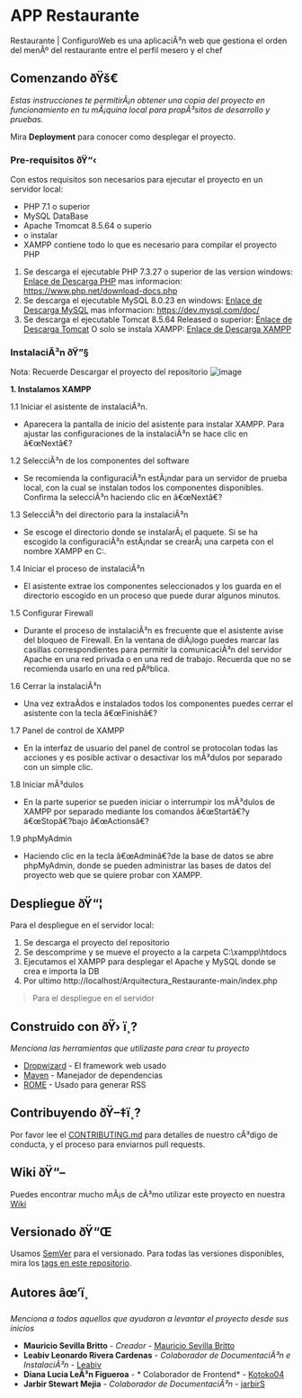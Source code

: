 # APP Restaurante

Restaurante | ConfiguroWeb es una aplicaciÃ³n web que gestiona el orden del menÃº del restaurante entre el perfil mesero y el chef

## Comenzando ðŸš€

_Estas instrucciones te permitirÃ¡n obtener una copia del proyecto en funcionamiento en tu mÃ¡quina local para propÃ³sitos de desarrollo y pruebas._

Mira **Deployment** para conocer como desplegar el proyecto.


### Pre-requisitos ðŸ“‹
Con estos requisitos son necesarios para ejecutar el proyecto en un servidor local:

* PHP 7.1 o superior
* MySQL DataBase
* Apache Tmomcat 8.5.64 o superio
* o instalar
* XAMPP contiene todo lo que es necesario para compilar el proyecto PHP

1. Se descarga el ejecutable PHP 7.3.27 o superior de las version windows:
   [Enlace de Descarga PHP](https://www.php.net/downloads.php) mas informacion: https://www.php.net/download-docs.php
2. Se descarga el ejecutable MySQL 8.0.23 en windows:
   [Enlace de Descarga MySQL](https://dev.mysql.com/downloads/installer/) mas informacion: https://dev.mysql.com/doc/
3. Se descarga el ejecutable Tomcat 8.5.64 Released o superior:
   [Enlace de Descarga Tomcat](https://tomcat.apache.org/download-10.cgi)
   O solo se instala XAMPP:
    [Enlace de Descarga XAMPP](https://www.apachefriends.org/es/download.html)


### InstalaciÃ³n ðŸ”§
Nota: Recuerde Descargar el proyecto del repositorio
![image](https://user-images.githubusercontent.com/28444922/113646567-ada7c180-964e-11eb-9742-35b4060b9625.png)

**1. Instalamos XAMPP**

 1.1 Iniciar el asistente de instalaciÃ³n.
   * Aparecera la pantalla de inicio del asistente para instalar XAMPP. Para ajustar las   configuraciones de la instalaciÃ³n se hace clic en â€œNextâ€?
 	
 1.2 SelecciÃ³n de los componentes del software
   * Se recomienda la configuraciÃ³n estÃ¡ndar para un servidor de prueba local, con la cual se instalan todos los componentes disponibles. Confirma la selecciÃ³n     haciendo clic en â€œNextâ€?
   
 1.3 SelecciÃ³n del directorio para la instalaciÃ³n
   * Se escoge el directorio donde se instalarÃ¡ el paquete. Si se ha escogido la configuraciÃ³n estÃ¡ndar se crearÃ¡ una carpeta con el nombre XAMPP en C:\.
   
 1.4 Iniciar el proceso de instalaciÃ³n
   * El asistente extrae los componentes seleccionados y los guarda en el directorio escogido en un proceso que puede durar algunos minutos.
	
 1.5 Configurar Firewall
   * Durante el proceso de instalaciÃ³n es frecuente que el asistente avise del bloqueo de Firewall. En la ventana de diÃ¡logo puedes marcar las casillas correspondientes para permitir la comunicaciÃ³n del servidor Apache en una red privada o en una red de trabajo. Recuerda que no se recomienda usarlo en una red pÃºblica.
   
 1.6 Cerrar la instalaciÃ³n
   * Una vez extraÃ­dos e instalados todos los componentes puedes cerrar el asistente con la tecla â€œFinishâ€?
   
 1.7 Panel de control de XAMPP
   * En la interfaz de usuario del panel de control se protocolan todas las acciones y es posible activar o desactivar los mÃ³dulos por separado con un simple clic.
 
 1.8 Iniciar mÃ³dulos
   * En la parte superior se pueden iniciar o interrumpir los mÃ³dulos de XAMPP por separado mediante los comandos â€œStartâ€?y â€œStopâ€?bajo â€œActionsâ€?
 
 1.9 phpMyAdmin
   * Haciendo clic en la tecla â€œAdminâ€?de la base de datos se abre phpMyAdmin, donde se pueden administrar las bases de datos del proyecto web que se quiere probar con XAMPP. 

## Despliegue ðŸ“¦
Para el despliegue en el servidor local:
1. Se descarga el proyecto del repositorio
2. Se descomprime y se mueve el proyecto a la carpeta C:\xampp\htdocs 
3. Ejecutamos el XAMPP para desplegar el Apache y MySQL donde se crea e importa la DB
4. Por ultimo http://localhost/Arquitectura_Restaurante-main/index.php
> Para el despliegue en el servidor

## Construido con ðŸ› ï¸?

_Menciona las herramientas que utilizaste para crear tu proyecto_

* [Dropwizard](http://www.dropwizard.io/1.0.2/docs/) - El framework web usado
* [Maven](https://maven.apache.org/) - Manejador de dependencias
* [ROME](https://rometools.github.io/rome/) - Usado para generar RSS

## Contribuyendo ðŸ–‡ï¸?

Por favor lee el [CONTRIBUTING.md](https://gist.github.com/villanuevand/xxxxxx) para detalles de nuestro cÃ³digo de conducta, y el proceso para enviarnos pull requests.

## Wiki ðŸ“–

Puedes encontrar mucho mÃ¡s de cÃ³mo utilizar este proyecto en nuestra [Wiki](https://github.com/tu/proyecto/wiki)

## Versionado ðŸ“Œ

Usamos [SemVer](http://semver.org/) para el versionado. Para todas las versiones disponibles, mira los [tags en este repositorio](https://github.com/tu/proyecto/tags).

## Autores âœ’ï¸

_Menciona a todos aquellos que ayudaron a levantar el proyecto desde sus inicios_

* **Mauricio Sevilla Britto** - *Creador* - [Mauricio Sevilla Britto](https://github.com/configuroweb)
* **Leabiv Leonardo Rivera Cardenas** - *Colaborador de DocumentaciÃ³n e InstalaciÃ³n* - [Leabiv](https://github.com/leabiv)
* **Diana Lucia LeÃ³n Figueroa** - * Colaborador de Frontend* - [Kotoko04](https://github.com/kotoko04)
* **Jarbir Stewart Mejia** - *Colaborador de DocumentaciÃ³n* - [jarbirS](https://github.com/jarbirS)
